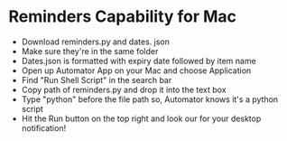 # Reminders Capability for Mac
- Download reminders.py and dates. json
- Make sure they're in the same folder
- Dates.json is formatted with expiry date followed by item name
- Open up Automator App on your Mac and choose Application
- Find "Run Shell Script" in the search bar
- Copy path of reminders.py and drop it into the text box
- Type "python" before the file path so, Automator knows it's a python script
- Hit the Run button on the top right and look our for your desktop notification!